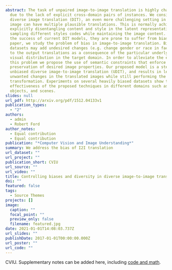 ```yaml
---
abstract: The task of unpaired image-to-image translation is highly challenging
  due to the lack of explicit cross-domain pairs of instances. We consider here
  diverse image translation (DIT), an even more challenging setting in which an
  image can have multiple plausible translations. This is normally achieved by
  explicitly disentangling content and style in the latent representation and
  sampling different styles codes while maintaining the image content. Despite
  the success of current DIT models, they are prone to suffer from bias. In this
  paper, we study the problem of bias in image-to-image translation. Biased
  datasets may add undesired changes (e.g. change gender or race in face images)
  to the output translations as a consequence of the particular underlying
  visual distribution in the target domain. In order to alleviate the effects of
  this problem we propose the use of semantic constraints that enforce the
  preservation of desired image properties. Our proposed model is a step towards
  unbiased diverse image-to-image translation (UDIT), and results in less
  unwanted changes in the translated images while still performing the wanted
  transformation. Experiments on several heavily biased datasets show the
  effectiveness of the proposed techniques in different domains such as faces,
  objects, and scenes.
slides: null
url_pdf: http://arxiv.org/pdf/1512.04133v1
publication_types:
  - "2"
authors:
  - admin
  - Robert Ford
author_notes:
  - Equal contribution
  - Equal contribution
publication: "*Computer Vision and Image Understanding*"
summary: We address the bias of I2I translation
url_dataset: ""
url_project: ""
publication_short: CVIU
url_source: ""
url_video: ""
title: Controlling biases and diversity in diverse image-to-image translation
doi: ""
featured: false
tags:
  - Source Themes
projects: []
image:
  caption: ""
  focal_point: ""
  preview_only: false
  filename: featured.jpg
date: 2021-01-01T14:08:03.737Z
url_slides: ""
publishDate: 2017-01-01T00:00:00.000Z
url_poster: ""
url_code: ""
---
```

CVIU. Supplementary notes can be added here, including [code and math](https://sourcethemes.com/academic/docs/writing-markdown-latex/).